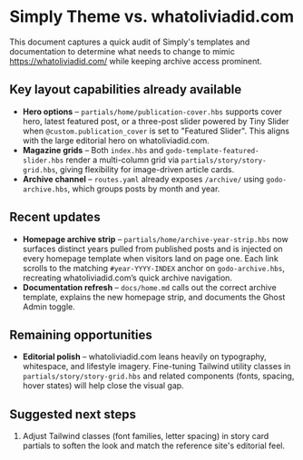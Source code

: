# Simply Theme vs. whatoliviadid.com

This document captures a quick audit of Simply's templates and documentation to determine what needs to change to mimic https://whatoliviadid.com/ while keeping archive access prominent.

## Key layout capabilities already available

- **Hero options** – `partials/home/publication-cover.hbs` supports cover hero, latest featured post, or a three-post slider powered by Tiny Slider when `@custom.publication_cover` is set to "Featured Slider". This aligns with the large editorial hero on whatoliviadid.com.
- **Magazine grids** – Both `index.hbs` and `godo-template-featured-slider.hbs` render a multi-column grid via `partials/story/story-grid.hbs`, giving flexibility for image-driven article cards.
- **Archive channel** – `routes.yaml` already exposes `/archive/` using `godo-archive.hbs`, which groups posts by month and year.

## Recent updates

- **Homepage archive strip** – `partials/home/archive-year-strip.hbs` now surfaces distinct years pulled from published posts and is injected on every homepage template when visitors land on page one. Each link scrolls to the matching `#year-YYYY-INDEX` anchor on `godo-archive.hbs`, recreating whatoliviadid.com’s quick archive navigation.
- **Documentation refresh** – `docs/home.md` calls out the correct archive template, explains the new homepage strip, and documents the Ghost Admin toggle.

## Remaining opportunities

- **Editorial polish** – whatoliviadid.com leans heavily on typography, whitespace, and lifestyle imagery. Fine-tuning Tailwind utility classes in `partials/story/story-grid.hbs` and related components (fonts, spacing, hover states) will help close the visual gap.

## Suggested next steps

1. Adjust Tailwind classes (font families, letter spacing) in story card partials to soften the look and match the reference site's editorial feel.
